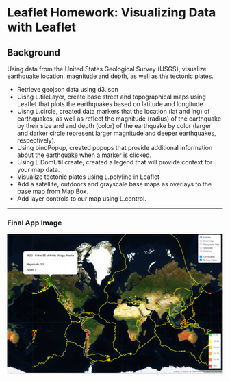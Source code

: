 # Leaflet Homework: Visualizing Data with Leaflet

## Background

Using data from the United States Geological Survey (USGS), visualize earthquake location, magnitude and depth, as well as the tectonic plates.

- Retrieve geojson data using d3.json
- Uisng L.tileLayer, create base street and topographical maps using Leaflet that plots the earthquakes based on latitude and longitude
- Uisng L.circle, created data markers that the location (lat and lng) of earthquakes, as well as reflect the magnitude (radius) of the earthquake by their size and and depth (color) of the earthquake by color (larger and darker circle represent larger magnitude and deeper earthquakes, respectively).
- Using bindPopup, created popups that provide additional information about the earthquake when a marker is clicked.
- Using L.DomUtil.create, created a legend that will provide context for your map data.
- Visualize tectonic plates using L.polyline in Leaflet
- Add a satellite, outdoors and grayscale base maps as overlays to the base map from Map Box.
- Add layer controls to our map using L.control.
- - -

### Final App Image
![Sample of Website](https://github.com/adriana-icasiano/leaflet-challenge/blob/main/images/final_app_view.PNG)
